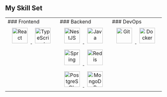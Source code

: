 ## My Skill Set

<table style="border-collapse: collapse; border: none;">
<tr>
  <td valign="top" width="33%" style="border: none;">
    ### Frontend  
    <div align="center">  
      <a href="https://reactjs.org/" target="_blank">
        <img style="margin: 10px" src="https://profilinator.rishav.dev/skills-assets/react-original-wordmark.svg" alt="React" height="50" />
      </a>  
      <a href="https://www.typescriptlang.org/" target="_blank">
        <img style="margin: 10px" src="https://profilinator.rishav.dev/skills-assets/typescript-original.svg" alt="TypeScript" height="50" />
      </a>  
    </div>
  </td>
  <td valign="top" width="33%" style="border: none;">
    ### Backend  
    <div align="center">  
      <a href="https://nestjs.com/" target="_blank">
        <img style="margin: 10px" src="https://profilinator.rishav.dev/skills-assets/nestjs.svg" alt="NestJS" height="50" />
      </a>  
      <a href="https://www.java.com/" target="_blank">
        <img style="margin: 10px" src="https://profilinator.rishav.dev/skills-assets/java-original-wordmark.svg" alt="Java" height="50" />
      </a>  
      <a href="https://spring.io/" target="_blank">
        <img style="margin: 10px" src="https://profilinator.rishav.dev/skills-assets/springio-icon.svg" alt="Spring" height="50" />
      </a>  
      <a href="https://redis.io/" target="_blank">
        <img style="margin: 10px" src="https://profilinator.rishav.dev/skills-assets/redis-original-wordmark.svg" alt="Redis" height="50" />
      </a>  
      <a href="https://www.postgresql.org/" target="_blank">
        <img style="margin: 10px" src="https://profilinator.rishav.dev/skills-assets/postgresql-original-wordmark.svg" alt="PostgreSQL" height="50" />
      </a>  
      <a href="https://www.mongodb.com/" target="_blank">
        <img style="margin: 10px" src="https://profilinator.rishav.dev/skills-assets/mongodb-original-wordmark.svg" alt="MongoDB" height="50" />
      </a>  
    </div>
  </td>
  <td valign="top" width="33%" style="border: none;">
    ### DevOps  
    <div align="center">  
      <a href="https://github.com/" target="_blank">
        <img style="margin: 10px" src="https://profilinator.rishav.dev/skills-assets/git-scm-icon.svg" alt="Git" height="50" />
      </a>  
      <a href="https://www.docker.com/" target="_blank">
        <img style="margin: 10px" src="https://profilinator.rishav.dev/skills-assets/docker-original-wordmark.svg" alt="Docker" height="50" />
      </a>  
    </div>

  </td>
</tr>
</table>
